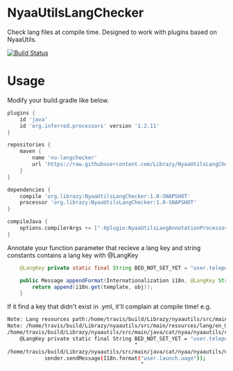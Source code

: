 # NyaaUtilsLangChecker
Check lang files at compile time. Designed to work with plugins based on NyaaUtils. 

[![Build Status](https://travis-ci.org/Librazy/NyaaUtilsLangChecker.svg?branch=master)](https://travis-ci.org/Librazy/NyaaUtilsLangChecker)

# Usage
Modify your build.gradle like below.

```gradle
plugins {
    id 'java'
    id 'org.inferred.processors' version '1.2.11'
}

repositories {
    maven {
        name 'nu-langchecker'
        url 'https://raw.githubusercontent.com/Librazy/NyaaUtilsLangChecker/maven-repo'
    }
}

dependencies {
    compile 'org.librazy:NyaaUtilsLangChecker:1.0-SNAPSHOT'
    processor 'org.librazy:NyaaUtilsLangChecker:1.0-SNAPSHOT'
}

compileJava {
    options.compilerArgs += ["-Xplugin:NyaaUtilsLangAnnotationProcessor"]
}
```

Annotate your function parameter that recieve a lang key and string constants contains a lang key with @LangKey
```java
    @LangKey private static final String BED_NOT_SET_YET = "user.teleport.bed_not_set_yet";

    public Message appendFormat(Internationalization i18n, @LangKey String template, Object... obj) {
        return append(i18n.get(template, obj));
    }
```

If it find a key that didn't exist in <lang>.yml, it'll complain at compile time!
e.g.
```bash
Note: Lang resources path:/home/travis/build/Librazy/nyaautils/src/main/resources/lang
Note: /home/travis/build/Librazy/nyaautils/src/main/resources/lang/en_US.yml
/home/travis/build/Librazy/nyaautils/src/main/java/cat/nyaa/nyaautils/commandwarpper/Teleport.java:32: warning: Key user.teleport.bednot_set_yet not found in lang en_US.yml
    @LangKey private static final String BED_NOT_SET_YET = "user.teleport.bednot_set_yet";
                                         ^
/home/travis/build/Librazy/nyaautils/src/main/java/cat/nyaa/nyaautils/CommandHandler.java:78: warning: Key user.launch.uage not found in lang en_US.yml
            sender.sendMessage(I18n.format("user.launch.uage"));
                                           ^
```

